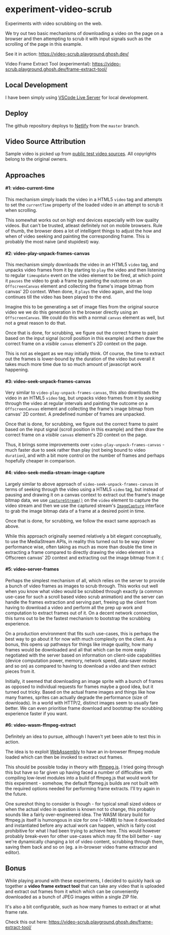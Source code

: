 # experiment-video-scrub

Experiments with video scrubbing on the web.

We try out two basic mechanisms of downloading a video on the page on a browser and then attempting
to scrub it with input signals such as the scrolling of the page in this example.

See it in action: https://video-scrub.playground.ghosh.dev/

Video Frame Extract Tool (experimental): https://video-scrub.playground.ghosh.dev/frame-extract-tool/

## Local Development

I have been simply using [VSCode Live Server](https://github.com/ritwickdey/vscode-live-server) for local development.

## Deploy

The github repository deploys to [Netlify](https://app.netlify.com/sites/experiment-video-scrub/overview) from the `master` branch.

## Video Source Attribution

Sample video is picked up from [public test video sources](https://gist.github.com/jsturgis/3b19447b304616f18657). All copyrights belong to the original owners.

## Approaches

#### #1: video-current-time

This mechanism simply loads the video in a HTML5 `video` tag and attempts to set the `currentTime`
property of the loaded video in an attempt to scrub it when scrolling.

This somewhat works out on high end devices especially with low quality videos. But can't be
trusted, atleast definitely not on mobile browsers. Rule of thumb, the browser does a lot of
intelligent things to adjust the how and when of video seeking and painting the corresponding frame.
This is probably the most naive (and stupidest) way.

#### #2: video-play-unpack-frames-canvas

This mechanism simply downloads the video in an HTML5 `video` tag, and unpacks video frames from it
by starting to `play` the video and then listening to regular `timeupdate` event on the video
element to be fired, at which point it `pauses` the video to grab a frame by painting the outcome on
an `OffscreenCanvas` element and collecting the frame's image bitmap from canvas' 2D context. When
done, it `plays` the video again, and the loop continues till the video has been played to the end.

Imagine this to be generating a set of image files from the original source video we we do this
generation in the browser directly using an `OffscreenCanvas`. We could do this with a normal `canvas`
element as well, but not a great reason to do that.

Once that is done, for scrubbing, we figure out the correct frame to paint based on the input signal
(scroll position in this example) and then draw the correct frame on a _visible_ `canvas` element's
2D context on the page.

This is not as elegant as we may initially think. Of course, the time to extract out the frames is
lower-bound by the duration of the video but overall it takes much more time due to so much amount
of javascript work happening.

#### #3: video-seek-unpack-frames-canvas

Very similar to `video-play-unpack-frames-canvas`, this also downloads the video in an HTML5 `video`
tag, but unpacks video frames from it by _seeking_ through the video at regular intervals and
painting the outcome on a `OffscreenCanvas` element and collecting the frame's image bitmap from
canvas' 2D context. A predefined number of frames are unpacked.

Once that is done, for scrubbing, we figure out the correct frame to paint based on the input signal
(scroll position in this example) and then draw the correct frame on a _visible_ `canvas` element's
2D context on the page.

Thus, it brings some improvements over `video-play-unpack-frames-canvas` - much faster due to seek rather
than play (not being bound to video `duration`), and with a bit more control on the number of frames
and perhaps hopefully cheaper in comparison.

#### #4: video-seek-media-stream-image-capture

Largely similar to above approach of `video-seek-unpack-frames-canvas` in terms of seeking through
the video using a HTML5 `video` tag, but instead of pausing and drawing it on a canvas context to
extract out the frame's image bitmap data, we use
[`captureStream()`](https://developer.mozilla.org/en-US/docs/Web/API/HTMLMediaElement/captureStream)
on the `video` element to capture the video stream and then we use the captured stream's
[`ImageCapture`](https://developer.mozilla.org/en-US/docs/Web/API/ImageCapture) interface to grab
the image bitmap data of a frame at a desired point in time.

Once that is done, for scrubbing, we follow the exact same approach as above.

While this approach originally seemed relatively a bit elegant conceptually, to use the MediaStream
APIs, in reality this turned out to be way slower performance wise, often taking as much as more
than double the time in extracting a frame compared to directly drawing the video element in a
Offscreen canvas' 2D context and extracting out the image bitmap from it :(

#### #5: video-server-frames

Perhaps the simplest mechanism of all, which relies on the server to provide a bunch of video frames
as images to scrub through. This works out well when you know what video would be scrubbed through
exactly (a common use-case for such a scroll based video scrub animation) and the server can handle
the frames extraction and serving part, freeing up the client from having to download a video and
perform all the prep up work and computation to extract frames out of it. On a decent network
connection, this turns out to be the fastest mechanism to bootstrap the scrubbing experience.

On a production environment that fits such use-cases, this is perhaps the best way to go about it
for now with much complexity on the client. As a bonus, this opens up pathways for things like image
quality, how many frames would be downloaded and all that which can be more easily negotiated with
the server based on information on client-side capabilities (device computation power, memory,
network speed, data-saver modes and so on) as compared to having to download a video and then
extract pieces from it.

Initially, it seemed that downloading an image sprite with a bunch of frames as opposed to
individual requests for frames maybe a good idea, but it turned out tricky. Based on the actual
frame images and things like how many frames, sprites can actually degrade the performance (size of
downloads). In a world with HTTP/2, distinct images seem to usually fare better. We can even
prioritise frame download and bootstrap the scrubbing experience faster if you want.

#### #6: video-wasm-ffmpeg-extract

Definitely an idea to pursue, although I haven't yet been able to test this in action.

The idea is to exploit [WebAssembly](https://webassembly.github.io/) to have an in-browser ffmpeg
module loaded which can then be invoked to extract out frames.

This should be possible today in theory with [ffmpeg.js](https://github.com/Kagami/ffmpeg.js). I
tried going through this but have so far given up having faced a number of difficulties with
compiling low-level modules into a build of ffmpeg.js that would work for this experiment - somehow,
the default ffpmeg.js builds are not built with the required options needed for performing frame
extracts. I'll try again in the future.

One sureshot thing to consider is though - for typical small sized videos or when the actual video
in question is known not to change, this probably sounds like a fairly over-engineered idea. The
WASM library build for ffmpeg.js itself is humongous in size for one (~14MB) to have it downloaded
and instantiated before any actual work can happen, which is fairly cost prohibitive for what I had
been trying to achieve here. This would however probably break-even for other use-cases which may
fit the bill better - say we're dynamically changing a lot of video content, scrubbing through them,
saving them back and so on (eg. a in-browser video frame extractor and editor).

## Bonus

While playing around with these experiments, I decided to quickly hack up together a **video frame
extract tool** that can take any video that is uploaded and extract out frames from it which which
can be conveniently downloaded as a bunch of JPEG images within a single ZIP file.

It's also a bit configurable, such as how many frames to extract or at what frame rate.

Check this out here: https://video-scrub.playground.ghosh.dev/frame-extract-tool/
